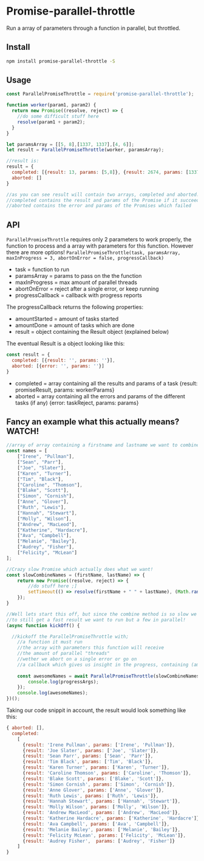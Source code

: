 # Promise-parallel-throttle
Run a array of parameters through a function in parallel, but throttled.

## Install 
```bash
npm install promise-parallel-throttle -S
```

## Usage

```js
const ParallelPromiseThrottle = require('promise-parallel-throttle');

function worker(param1, param2) {
  return new Promise((resolve, reject) => {
    //do some difficult stuff here
    resolve(param1 + param2);
  }
}

let paramsArray = [[5, 8],[1337, 1337],[4, 6]];
let result = ParallelPromiseThrottle(worker, paramsArray);

//result is:
result = {
  completed: [{result: 13, params: [5,8]}, {result: 2674, params: [1337,1337]}, {result: 10, params: [4,6]}],
  aborted: []
}

//as you can see result will contain two arrays, completed and aborted.
//completed contains the result and params of the Promise if it succeeded 
//aborted contains the error and params of the Promises which failed
```

## API
`ParallelPromiseThrottle` requires only 2 parameters to work properly, the function to process and a array with parameters for this function. However there are more options!
`ParallelPromiseThrottle(task, paramsArray, maxInProgress = 3, abortOnError = false, progressCallback)`

* task             = function to run
* paramsArray      = params to pass on the the function
* maxInProgress    = max amount of parallel threads
* abortOnError     = reject after a single error, or keep running
* progressCallback = callback with progress reports

The progressCallback returns the following properties:

* amountStarted = amount of tasks started
* amountDone    = amount of tasks which are done
* result        = object containing the Result object (explained below)

The eventual Result is a object looking like this:

```js
const result = {
  completed: [{result: '', params: ''}],
  aborted: [{error: '', params: ''}]
}
```
* completed = array containing all the results and params of a task {result: promiseResult, params: workerParams}
* aborted   = array containing all the errors and params of the different tasks (if any) {error: taskReject, params: params}

## Fancy an example what this actually means? WATCH!

```js
//array of array containing a firstname and lastname we want to combine, with a nice space in between.
const names = [
	["Irene", "Pullman"],
	["Sean", "Parr"],
	["Joe", "Slater"],
	["Karen", "Turner"],
	["Tim", "Black"],
	["Caroline", "Thomson"],
	["Blake", "Scott"],
	["Simon", "Cornish"],
	["Anne", "Glover"],
	["Ruth", "Lewis"],
	["Hannah", "Stewart"],
	["Molly", "Wilson"],
	["Andrew", "MacLeod"],
	["Katherine", "Hardacre"],
	["Ava", "Campbell"],
	["Melanie", "Bailey"],
	["Audrey", "Fisher"],
	["Felicity", "McLean"]
];

//Crazy slow Promise which actually does what we want!
const slowCombineNames = (firstName, lastName) => {
	return new Promise((resolve, reject) => {
		//do stuff here ;]
		setTimeout(() => resolve(firstName + " " + lastName), (Math.random() * (1000 - 500) + 500));	
	});
}

//Well lets start this off, but since the combine method is so slow we want to run the combining of names in parallel (but not too much because imagine a slow server which can't handle too many connections, or another scenario involving high cpu load / memory usage on a server or your machine)
//to still get a fast result we want to run but a few in parallel!
(async function kickOff() {

  //kickoff the ParallelPromiseThrottle with;
    //a function it must run
    //the array with parameters this function will receive
    //the amount of parallel "threads"
    //wether we abort on a single error or go on
    //a callback which gives us insight in the progress, containing (amount started, amount completed, current result)
    
	const awesomeNames = await ParallelPromiseThrottle(slowCombineNames, names, 3, false, (...progressArgs) => {
		console.log(progressArgs);
	});
	console.log(awesomeNames);
})();

```


Taking our code snippit in account, the result would look something like this:
```js
{ aborted: [],
  completed:
    [
      {result: 'Irene Pullman', params: ['Irene', 'Pullman']},
      {result: 'Joe Slater', params: ['Joe', 'Slater']},
      {result: 'Sean Parr', params: ['Sean', 'Parr']},
      {result: 'Tim Black', params: ['Tim', 'Black']},
      {result: 'Karen Turner', params: ['Karen', 'Turner']},
      {result: 'Caroline Thomson', params: ['Caroline', 'Thomson']},
      {result: 'Blake Scott', params: ['Blake', 'Scott']},
      {result: 'Simon Cornish', params: ['Simon', 'Cornish']},
      {result: 'Anne Glover', params: ['Anne', 'Glover']},
      {result: 'Ruth Lewis', params: ['Ruth', 'Lewis']},
      {result: 'Hannah Stewart', params: ['Hannah', 'Stewart']},
      {result: 'Molly Wilson', params: ['Molly', 'Wilson']},
      {result: 'Andrew MacLeod', params: ['Andrew', 'MacLeod']},
      {result: 'Katherine Hardacre', params: ['Katherine', 'Hardacre']},
      {result: 'Ava Campbell', params: ['Ava', 'Campbell']},
      {result: 'Melanie Bailey', params: ['Melanie', 'Bailey']},
      {result: 'Felicity McLean', params: ['Felicity', 'McLean']},
      {result: 'Audrey Fisher',  params: ['Audrey', 'Fisher']}
    ]
}
```
